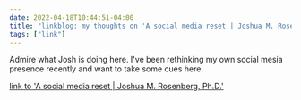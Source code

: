 ```yaml
---
date: 2022-04-18T10:44:51-04:00
title: "linkblog: my thoughts on 'A social media reset | Joshua M. Rosenberg, Ph.D.'"
tags: ["link"]
---
```

Admire what Josh is doing here. I've been rethinking my own social mesia presence recently and want to take some cues here.
 
[link to 'A social media reset | Joshua M. Rosenberg, Ph.D.'](https://joshuamrosenberg.com/post/2022/04/18/resetting-how-i-use-social-media/)

